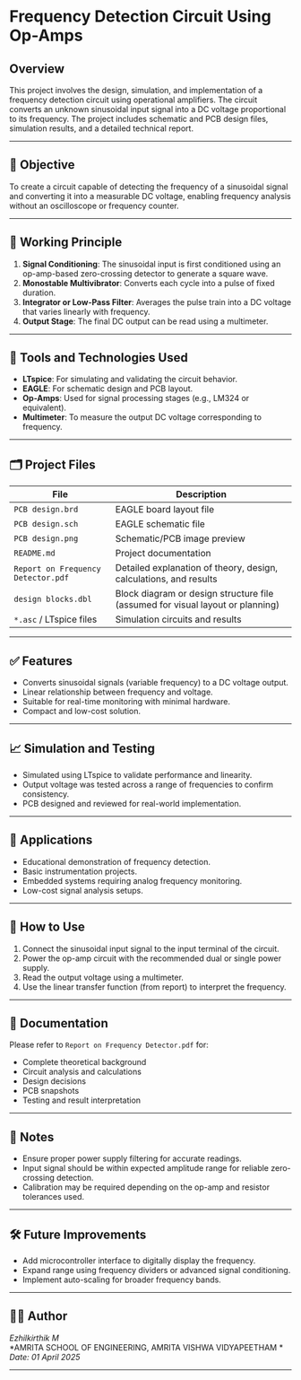 # Frequency Detection Circuit Using Op-Amps

## Overview

This project involves the design, simulation, and implementation of a frequency detection circuit using operational amplifiers. The circuit converts an unknown sinusoidal input signal into a DC voltage proportional to its frequency. The project includes schematic and PCB design files, simulation results, and a detailed technical report.

---

## 📌 Objective

To create a circuit capable of detecting the frequency of a sinusoidal signal and converting it into a measurable DC voltage, enabling frequency analysis without an oscilloscope or frequency counter.

---

## 🧠 Working Principle

1. **Signal Conditioning**: The sinusoidal input is first conditioned using an op-amp-based zero-crossing detector to generate a square wave.
2. **Monostable Multivibrator**: Converts each cycle into a pulse of fixed duration.
3. **Integrator or Low-Pass Filter**: Averages the pulse train into a DC voltage that varies linearly with frequency.
4. **Output Stage**: The final DC output can be read using a multimeter.

---

## 🔧 Tools and Technologies Used

- **LTspice**: For simulating and validating the circuit behavior.
- **EAGLE**: For schematic design and PCB layout.
- **Op-Amps**: Used for signal processing stages (e.g., LM324 or equivalent).
- **Multimeter**: To measure the output DC voltage corresponding to frequency.

---

## 🗂️ Project Files

| File | Description |
|------|-------------|
| `PCB design.brd` | EAGLE board layout file |
| `PCB design.sch` | EAGLE schematic file |
| `PCB design.png` | Schematic/PCB image preview |
| `README.md` | Project documentation |
| `Report on Frequency Detector.pdf` | Detailed explanation of theory, design, calculations, and results |
| `design blocks.dbl` | Block diagram or design structure file (assumed for visual layout or planning) |
| `*.asc` / LTspice files | Simulation circuits and results |

---

## ✅ Features

- Converts sinusoidal signals (variable frequency) to a DC voltage output.
- Linear relationship between frequency and voltage.
- Suitable for real-time monitoring with minimal hardware.
- Compact and low-cost solution.

---

## 📈 Simulation and Testing

- Simulated using LTspice to validate performance and linearity.
- Output voltage was tested across a range of frequencies to confirm consistency.
- PCB designed and reviewed for real-world implementation.

---

## 🧪 Applications

- Educational demonstration of frequency detection.
- Basic instrumentation projects.
- Embedded systems requiring analog frequency monitoring.
- Low-cost signal analysis setups.

---

## 📎 How to Use

1. Connect the sinusoidal input signal to the input terminal of the circuit.
2. Power the op-amp circuit with the recommended dual or single power supply.
3. Read the output voltage using a multimeter.
4. Use the linear transfer function (from report) to interpret the frequency.

---

## 📃 Documentation

Please refer to `Report on Frequency Detector.pdf` for:

- Complete theoretical background
- Circuit analysis and calculations
- Design decisions
- PCB snapshots
- Testing and result interpretation

---

## 📌 Notes

- Ensure proper power supply filtering for accurate readings.
- Input signal should be within expected amplitude range for reliable zero-crossing detection.
- Calibration may be required depending on the op-amp and resistor tolerances used.

---

## 🛠️ Future Improvements

- Add microcontroller interface to digitally display the frequency.
- Expand range using frequency dividers or advanced signal conditioning.
- Implement auto-scaling for broader frequency bands.

---

## 👨‍💻 Author

*Ezhilkirthik M*  
*AMRITA SCHOOL OF ENGINEERING, AMRITA VISHWA VIDYAPEETHAM *  
*Date: 01 April 2025*

---

